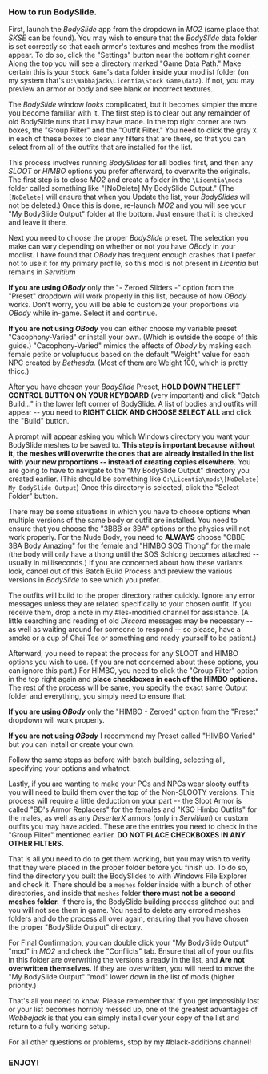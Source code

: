 
### How to run BodySlide.

First, launch the _BodySlide_ app from the dropdown in _MO2_ (same place that _SKSE_ can be found). You may wish to ensure that the _BodySlide_ data folder is set correctly so that each armor's textures and meshes from the modlist appear. To do so, click the "Settings" button near the bottom right corner. Along the top you will see a directory marked "Game Data Path." Make certain this is your `Stock Game`'s `data` folder inside your modlist folder (on my system that's `D:\Wabbajack\Licentia\Stock Game\data`). If not, you may preview an armor or body and see blank or incorrect textures.

The _BodySlide_ window _looks_ complicated, but it becomes simpler the more you become familiar with it. The first step is to clear out any remainder of old BodySlide runs that I may have made. In the top right corner are two boxes, the "Group Filter" and the "Outfit Filter." You need to click the gray `X` in each of these boxes to clear any filters that are there, so that you can select from all of the outfits that are installed for the list. 

This process involves running _BodySlides_ for **all** bodies first, and then any _SLOOT_ or _HIMBO_ options you prefer afterward, to overwrite the originals. The first step is to close _MO2_ and create a folder in the `\Licentia\mods` folder called something like "[NoDelete] My BodySlide Output." (The `[NoDelete]` will ensure that when you Update the list, your _BodySlides_ will not be deleted.) Once this is done, re-launch _MO2_ and you will see your "My BodySlide Output" folder at the bottom. Just ensure that it is checked and leave it there.

Next you need to choose the proper _BodySlide_ preset. The selection you make can vary depending on whether or not you have _OBody_ in your modlist. I have found that _OBody_ has frequent enough crashes that I prefer not to use it for my primary profile, so this mod is not present in _Licentia_ but remains in _Servitium_

**If you are using _OBody_** only the "- Zeroed Sliders -" option from the "Preset" dropdown will work properly in this list, because of how _OBody_ works. Don't worry, you will be able to customize your proportions via _OBody_ while in-game. Select it and continue.

**If you are not using _OBody_** you can either choose my variable preset "Cacophony-Varied" or install your own. (Which is outside the scope of this guide.) "Cacophony-Varied" mimics the effects of _Obody_ by making each female petite or voluptuous based on the default "Weight" value for each NPC created by _Bethesda._ (Most of them are Weight 100, which is pretty thicc.) 

After you have chosen your _BodySlide_ Preset, **HOLD DOWN THE LEFT CONTROL BUTTON ON YOUR KEYBOARD** (very important) and click "Batch Build..." in the lower left corner of BodySlide. A list of bodies and outfits will appear -- you need to **RIGHT CLICK AND CHOOSE SELECT ALL** and click the "Build" button.

A prompt will appear asking you which Windows directory you want your BodySlide meshes to be saved to. **This step is important because without it, the meshes will overwrite the ones that are already installed in the list with your new proportions -- instead of creating copies elsewhere.** You are going to have to navigate to the "My BodySlide Output" directory you created earlier. (This should be something like `C:\Licentia\mods\[NoDelete] My BodySlide Output`) Once this directory is selected, click the "Select Folder" button.

There may be some situations in which you have to choose options when multiple versions of the same body or outfit are installed. You need to ensure that you choose the "3BBB or 3BA" options or the physics will not work properly. For the Nude Body, you need to **ALWAYS** choose "CBBE 3BA Body Amazing" for the female and "HIMBO SOS Thong" for the male (the body will only have a thong until the SOS Schlong becomes attached -- usually in milliseconds.) If you are concerned about how these variants look, cancel out of this Batch Build Process and preview the various versions in _BodySlide_ to see which you prefer.

The outfits will build to the proper directory rather quickly. Ignore any error messages unless they are related specifically to your chosen outfit. If you receive them, drop a note in my #les-modified channel for assistance. (A little searching and reading of old _Discord_ messages may be necessary -- as well as waiting around for someone to respond -- so please, have a smoke or a cup of Chai Tea or something and ready yourself to be patient.)

Afterward, you need to repeat the process for any SLOOT and HIMBO options you wish to use. (If you are not concerned about these options, you can ignore this part.) For HIMBO, you need to click the "Group Filter" option in the top right again and **place checkboxes in each of the HIMBO options.** The rest of the process will be same, you specify the exact same Output folder and everything, you simply need to ensure that:

**If you are using _OBody_** only the "HIMBO - Zeroed" option from the "Preset" dropdown will work properly.

**If you are not using _OBody_** I recommend my Preset called "HIMBO Varied" but you can install or create your own.

Follow the same steps as before with batch building, selecting all, specifying your options and whatnot.

Lastly, if you are wanting to make your PCs and NPCs wear slooty outfits you will need to build them over the top of the Non-SLOOTY versions. This process will require a little deduction on your part -- the Sloot Armor is called "BD's Armor Replacers" for the females and "KSO Himbo Outfits" for the males, as well as any _DeserterX_ armors (only in _Servitium_) or custom outfits you may have added. These are the entries you need to check in the "Group Filter" mentioned earlier. **DO NOT PLACE CHECKBOXES IN ANY OTHER FILTERS.**

That is all you need to do to get them working, but you may wish to verify that they were placed in the proper folder before you finish up. To do so, find the directory you built the BodySlides to with Windows File Explorer and check it. There should be a `meshes` folder inside with a bunch of other directories, and inside that `meshes` folder **there must not be a second meshes folder.** If there is, the BodySlide building process glitched out and you will not see them in game. You need to delete any errored meshes folders and do the process all over again, ensuring that you have chosen the proper "BodySlide Output" directory.

For Final Confirmation, you can double click your "My BodySlide Output" "mod" in _MO2_ and check the "Conflicts" tab. Ensure that all of your outfits in this folder are overwriting the versions already in the list, and **Are not overwritten themselves.** If they are overwritten, you will need to move the "My BodySlide Output" "mod" lower down in the list of mods (higher priority.)

That's all you need to know. Please remember that if you get impossibly lost or your list becomes horribly messed up, one of the greatest advantages of _Wabbajack_ is that you can simply install over your copy of the list and return to a fully working setup.

For all other questions or problems, stop by my #black-additions channel!

### ENJOY!
